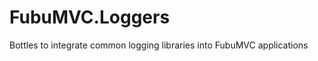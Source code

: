 FubuMVC.Loggers
===============

Bottles to integrate common logging libraries into FubuMVC applications
